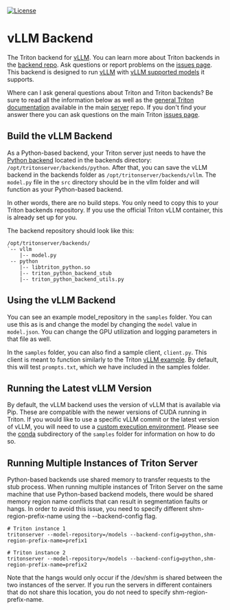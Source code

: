 <!--
# Copyright 2023, NVIDIA CORPORATION & AFFILIATES. All rights reserved.
#
# Redistribution and use in source and binary forms, with or without
# modification, are permitted provided that the following conditions
# are met:
#  * Redistributions of source code must retain the above copyright
#    notice, this list of conditions and the following disclaimer.
#  * Redistributions in binary form must reproduce the above copyright
#    notice, this list of conditions and the following disclaimer in the
#    documentation and/or other materials provided with the distribution.
#  * Neither the name of NVIDIA CORPORATION nor the names of its
#    contributors may be used to endorse or promote products derived
#    from this software without specific prior written permission.
#
# THIS SOFTWARE IS PROVIDED BY THE COPYRIGHT HOLDERS ``AS IS'' AND ANY
# EXPRESS OR IMPLIED WARRANTIES, INCLUDING, BUT NOT LIMITED TO, THE
# IMPLIED WARRANTIES OF MERCHANTABILITY AND FITNESS FOR A PARTICULAR
# PURPOSE ARE DISCLAIMED.  IN NO EVENT SHALL THE COPYRIGHT OWNER OR
# CONTRIBUTORS BE LIABLE FOR ANY DIRECT, INDIRECT, INCIDENTAL, SPECIAL,
# EXEMPLARY, OR CONSEQUENTIAL DAMAGES (INCLUDING, BUT NOT LIMITED TO,
# PROCUREMENT OF SUBSTITUTE GOODS OR SERVICES; LOSS OF USE, DATA, OR
# PROFITS; OR BUSINESS INTERRUPTION) HOWEVER CAUSED AND ON ANY THEORY
# OF LIABILITY, WHETHER IN CONTRACT, STRICT LIABILITY, OR TORT
# (INCLUDING NEGLIGENCE OR OTHERWISE) ARISING IN ANY WAY OUT OF THE USE
# OF THIS SOFTWARE, EVEN IF ADVISED OF THE POSSIBILITY OF SUCH DAMAGE.
-->

[![License](https://img.shields.io/badge/License-BSD3-lightgrey.svg)](https://opensource.org/licenses/BSD-3-Clause)

# vLLM Backend

The Triton backend for [vLLM](https://github.com/vllm-project/vllm).
You can learn more about Triton backends in the [backend
repo](https://github.com/triton-inference-server/backend). Ask
questions or report problems on the [issues
page](https://github.com/triton-inference-server/server/issues).
This backend is designed to run [vLLM](https://github.com/vllm-project/vllm)
with
[vLLM supported models](https://vllm.readthedocs.io/en/latest/models/supported_models.html)
it supports.

Where can I ask general questions about Triton and Triton backends?
Be sure to read all the information below as well as the [general
Triton documentation](https://github.com/triton-inference-server/server#triton-inference-server)
available in the main [server](https://github.com/triton-inference-server/server)
repo. If you don't find your answer there you can ask questions on the
main Triton [issues page](https://github.com/triton-inference-server/server/issues).

## Build the vLLM Backend

As a Python-based backend, your Triton server just needs to have the [Python backend](https://github.com/triton-inference-server/python_backend)
located in the backends directory: `/opt/tritonserver/backends/python`. After that, you can save the vLLM backend in the backends folder as `/opt/tritonserver/backends/vllm`. The `model.py` file in the `src` directory should be in the vllm folder and will function as your Python-based backend.

In other words, there are no build steps. You only need to copy this to your Triton backends repository. If you use the official Triton vLLM container, this is already set up for you.

The backend repository should look like this:
```
/opt/tritonserver/backends/
`-- vllm
    |-- model.py
 -- python
    |-- libtriton_python.so
    |-- triton_python_backend_stub
    |-- triton_python_backend_utils.py
```

## Using the vLLM Backend

You can see an example model_repository in the `samples` folder.
You can use this as is and change the model by changing the `model` value in `model.json`.
You can change the GPU utilization and logging parameters in that file as well.

In the `samples` folder, you can also find a sample client, `client.py`.
This client is meant to function similarly to the Triton
[vLLM example](https://github.com/triton-inference-server/tutorials/tree/main/Quick_Deploy/vLLM).
By default, this will test `prompts.txt`, which we have included in the samples folder.

## Running the Latest vLLM Version

By default, the vLLM backend uses the version of vLLM that is available via Pip.
These are compatible with the newer versions of CUDA running in Triton.
If you would like to use a specific vLLM commit or the latest version of vLLM, you
will need to use a
[custom execution environment](https://github.com/triton-inference-server/python_backend#creating-custom-execution-environments).
Please see the
[conda](samples/conda) subdirectory of the `samples` folder for information on how to do so.

## Running Multiple Instances of Triton Server

Python-based backends use shared memory to transfer requests to the stub process. When running multiple instances of Triton Server on the same machine that use Python-based backend models, there would be shared memory region name conflicts that can result in segmentation faults or hangs. In order to avoid this issue, you need to specify different shm-region-prefix-name using the --backend-config flag.
```
# Triton instance 1
tritonserver --model-repository=/models --backend-config=python,shm-region-prefix-name=prefix1

# Triton instance 2
tritonserver --model-repository=/models --backend-config=python,shm-region-prefix-name=prefix2
```
Note that the hangs would only occur if the /dev/shm is shared between the two instances of the server. If you run the servers in different containers that do not share this location, you do not need to specify shm-region-prefix-name.